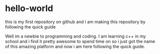 # hello-world
this is my first repository on github and i am making this repository by following the quick guide


Well im a newbie to programming and coding. I am learning c++ in my school and i find it pretty awesome to 
spend time on so i just got the name of this amazing platform and now i am here following the quick guide.
